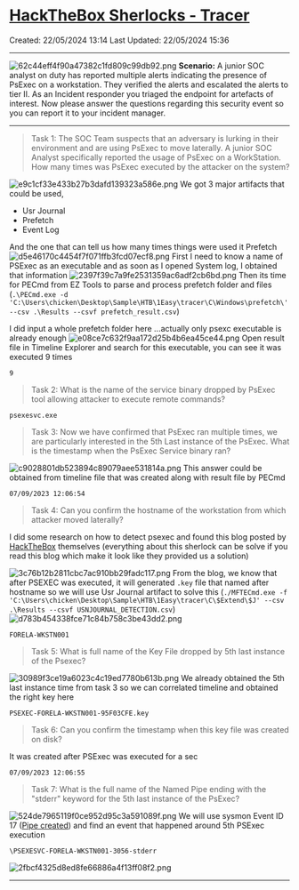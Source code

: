 # [HackTheBox Sherlocks - Tracer](https://app.hackthebox.com/sherlocks/Tracer)
Created: 22/05/2024 13:14
Last Updated: 22/05/2024 15:36
* * *
![62c44eff4f90a47382c1fd809c99db92.png](../../../_resources/62c44eff4f90a47382c1fd809c99db92.png)
**Scenario:**
A junior SOC analyst on duty has reported multiple alerts indicating the presence of PsExec on a workstation. They verified the alerts and escalated the alerts to tier II. As an Incident responder you triaged the endpoint for artefacts of interest. Now please answer the questions regarding this security event so you can report it to your incident manager.

* * *
>Task 1: The SOC Team suspects that an adversary is lurking in their environment and are using PsExec to move laterally. A junior SOC Analyst specifically reported the usage of PsExec on a WorkStation. How many times was PsExec executed by the attacker on the system?

![e9c1cf33e433b27b3dafd139323a586e.png](../../../_resources/e9c1cf33e433b27b3dafd139323a586e.png)
We got 3 major artifacts that could be used, 
- Usr Journal
- Prefetch
- Event Log

And the one that can tell us how many times things were used it Prefetch 
![d5e46170c4454f7f071ffb3fcd07ecf8.png](../../../_resources/d5e46170c4454f7f071ffb3fcd07ecf8.png)
First I need to know a name of PSExec as an executable and as soon as I opened System log, I obtained that information
![2397f39c7a9fe2531359ac6adf2cb6bd.png](../../../_resources/2397f39c7a9fe2531359ac6adf2cb6bd.png)
Then its time for PECmd from EZ Tools to parse and process prefetch folder and files (`.\PECmd.exe -d 'C:\Users\chicken\Desktop\Sample\HTB\1Easy\tracer\C\Windows\prefetch\' --csv .\Results --csvf prefetch_result.csv`)

I did input a whole prefetch folder here ...actually only psexc executable is already enough
![e08ce7c632f9aa172d25b4b6ea45ce44.png](../../../_resources/e08ce7c632f9aa172d25b4b6ea45ce44.png)
Open result file in Timeline Explorer and search for this executable, you can see it was executed 9 times
```
9
```

>Task 2: What is the name of the service binary dropped by PsExec tool allowing attacker to execute remote commands?
```
psexesvc.exe
```

>Task 3: Now we have confirmed that PsExec ran multiple times, we are particularly interested in the 5th Last instance of the PsExec. What is the timestamp when the PsExec Service binary ran?

![c9028801db523894c89079aee531814a.png](../../../_resources/c9028801db523894c89079aee531814a.png)
This answer could be obtained from timeline file that was created along with result file by PECmd
```
07/09/2023 12:06:54
```

>Task 4: Can you confirm the hostname of the workstation from which attacker moved laterally?

I did some research on how to detect psexec and found this blog posted by [HackTheBox](https://www.hackthebox.com/blog/how-to-detect-psexec-and-lateral-movements) themselves (everything about this sherlock can be solve if you read this blog which make it look like they provided us a solution)

![3c76b12b2811cbc7ac910bb29fadc117.png](../../../_resources/3c76b12b2811cbc7ac910bb29fadc117.png)
From the blog, we know that after PSEXEC was executed, it will generated `.key` file that named after hostname so we will use Usr Journal artifact to solve this (`./MFTECmd.exe -f 'C:\Users\chicken\Desktop\Sample\HTB\1Easy\tracer\C\$Extend\$J' --csv .\Results --csvf USNJOURNAL_DETECTION.csv`)
![d783b454338fce71c84b758c3be43dd2.png](../../../_resources/d783b454338fce71c84b758c3be43dd2.png)
```
FORELA-WKSTN001
```

>Task 5: What is full name of the Key File dropped by 5th last instance of the Psexec?

![30989f3ce19a6023c4c19ed7780b613b.png](../../../_resources/30989f3ce19a6023c4c19ed7780b613b.png)
We already obtained the 5th last instance time from task 3 so we can correlated timeline and obtained the right key here
```
PSEXEC-FORELA-WKSTN001-95F03CFE.key
```

>Task 6: Can you confirm the timestamp when this key file was created on disk?

It was created after PSExec was executed for a sec
```
07/09/2023 12:06:55
```

>Task 7: What is the full name of the Named Pipe ending with the "stderr" keyword for the 5th last instance of the PsExec?
 
![524de7965119f0ce952d95c3a591089f.png](../../../_resources/524de7965119f0ce952d95c3a591089f.png)
We will use sysmon Event ID 17 ([Pipe created](https://www.ultimatewindowssecurity.com/securitylog/encyclopedia/event.aspx?eventid=90017)) and find an event that happened around 5th PSExec execution
```
\PSEXESVC-FORELA-WKSTN001-3056-stderr
```

![2fbcf4325d8ed8fe66886a4f13ff08f2.png](../../../_resources/2fbcf4325d8ed8fe66886a4f13ff08f2.png)
* * *
